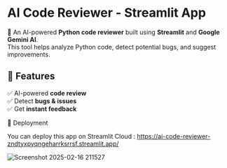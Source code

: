# AI Code Reviewer - Streamlit App  

🚀 An AI-powered **Python code reviewer** built using **Streamlit** and **Google Gemini AI**.  
This tool helps analyze Python code, detect potential bugs, and suggest improvements.  

## 🔹 Features  
✅ AI-powered **code review**  
✅ Detect **bugs & issues**  
✅ Get **instant feedback**  

🚀 Deployment

You can deploy this app on Streamlit Cloud : https://ai-code-reviewer-zndtyxpyqngeharrksrrsf.streamlit.app/

![Screenshot 2025-02-16 211527](https://github.com/user-attachments/assets/8d4d8d8d-e58a-4d37-9380-76e410790062)
